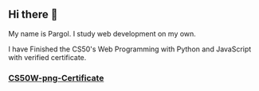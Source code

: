 ## Hi there 👋

My name is Pargol. I study web development on my own.


I have Finished the CS50's Web Programming with Python and JavaScript with verified certificate.


### [CS50W-png-Certificate](https://user-images.githubusercontent.com/64143913/197165219-3c5fe569-6947-47b4-ba3c-0459f0c9eab2.png)

<!--
**pargolgivechi/pargolgivechi** is a ✨ _special_ ✨ repository because its `README.md` (this file) appears on your GitHub profile.

Here are some ideas to get you started:

- 🔭 I’m currently working on ...
- 🌱 I’m currently learning ...
- 👯 I’m looking to collaborate on ...
- 🤔 I’m looking for help with ...
- 💬 Ask me about ...
- 📫 How to reach me: ...
- 😄 Pronouns: ...
- ⚡ Fun fact: ...
-->
